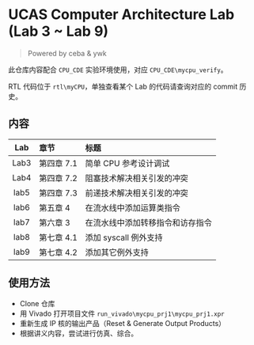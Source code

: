 # UCAS Computer Architecture Lab (Lab 3 ~ Lab 9)
> Powered by ceba & ywk

此仓库内容配合 `CPU_CDE` 实验环境使用，对应 `CPU_CDE\mycpu_verify`。

RTL 代码位于 `rtl\myCPU`，单独查看某个 Lab 的代码请查询对应的 commit 历史。

## 内容
|  Lab  | 章节       | 标题                             |
| :---: | :--------- | :------------------------------- |
| Lab3  | 第四章 7.1 | 简单 CPU 参考设计调试            |
| Lab4  | 第四章 7.2 | 阻塞技术解决相关引发的冲突       |
| lab5  | 第四章 7.3 | 前递技术解决相关引发的冲突       |
| lab6  | 第五章 4   | 在流水线中添加运算类指令         |
| lab7  | 第六章 3   | 在流水线中添加转移指令和访存指令 |
| lab8  | 第七章 4.1 | 添加 syscall 例外支持            |
| lab9  | 第七章 4.2 | 添加其它例外支持                 |

## 使用方法
* Clone 仓库
* 用 Vivado 打开项目文件 `run_vivado\mycpu_prj1\mycpu_prj1.xpr`
* 重新生成 IP 核的输出产品（Reset & Generate Output Products）
* 根据讲义内容，尝试进行仿真、综合。
